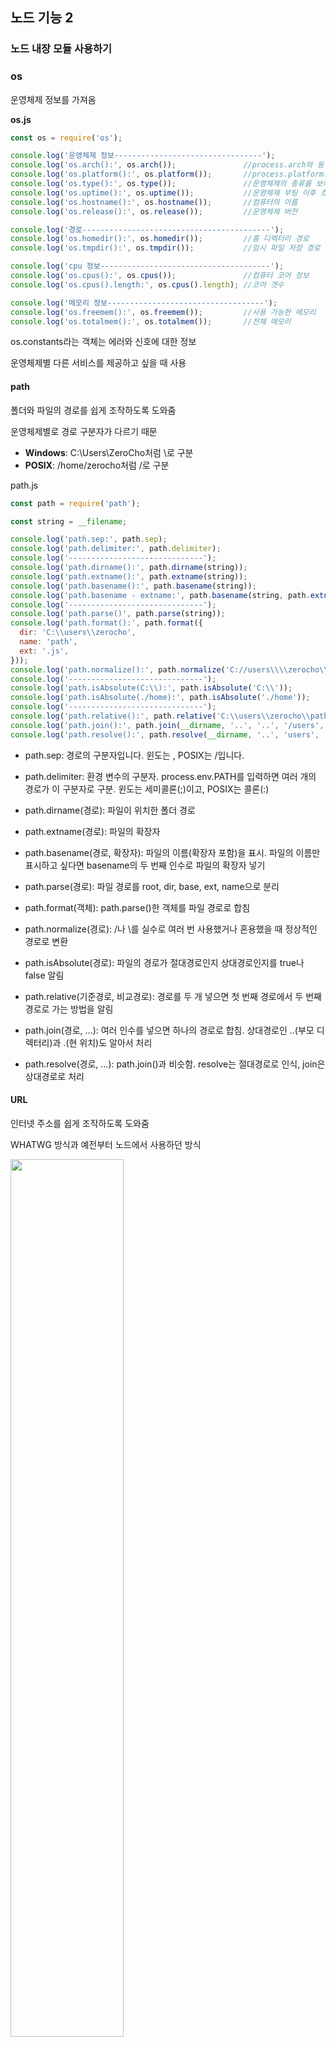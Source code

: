 ## 노드 기능 2

### 노드 내장 모듈 사용하기

### os

운영체제 정보를 가져옴

__os.js__

```javascript
const os = require('os');

console.log('운영체제 정보---------------------------------');
console.log('os.arch():', os.arch()); 				//process.arch와 동일
console.log('os.platform():', os.platform());		//process.platform과 동일
console.log('os.type():', os.type());				//운영체제의 종류를 보여줌
console.log('os.uptime():', os.uptime());			//운영체제 부팅 이후 흐른 시간(초)
console.log('os.hostname():', os.hostname());		//컴퓨터의 이름
console.log('os.release():', os.release());			//운영체제 버전

console.log('경로------------------------------------------');
console.log('os.homedir():', os.homedir());			//홈 디렉터리 경로
console.log('os.tmpdir():', os.tmpdir());			//임시 파일 저장 경로

console.log('cpu 정보--------------------------------------');
console.log('os.cpus():', os.cpus());				//컴퓨터 코어 정보
console.log('os.cpus().length:', os.cpus().length);	//코어 갯수

console.log('메모리 정보-----------------------------------');
console.log('os.freemem():', os.freemem());			//사용 가능한 메모리
console.log('os.totalmem():', os.totalmem());		//전체 매모리
```

os.constants라는 객체는 에러와 신호에 대한 정보

운영체제별 다른 서비스를 제공하고 싶을 때 사용

#### path

폴더와 파일의 경로를 쉽게 조작하도록 도와줌

운영체제별로 경로 구분자가 다르기 때문

- **Windows**: C:\Users\ZeroCho처럼 \로 구분
- **POSIX**: /home/zerocho처럼 /로 구분

path.js

```javascript
const path = require('path');

const string = __filename;

console.log('path.sep:', path.sep);
console.log('path.delimiter:', path.delimiter);
console.log('------------------------------');
console.log('path.dirname():', path.dirname(string));
console.log('path.extname():', path.extname(string));
console.log('path.basename():', path.basename(string));
console.log('path.basename - extname:', path.basename(string, path.extname(string)));
console.log('------------------------------');
console.log('path.parse()', path.parse(string));
console.log('path.format():', path.format({
  dir: 'C:\\users\\zerocho',
  name: 'path',
  ext: '.js',
}));
console.log('path.normalize():', path.normalize('C://users\\\\zerocho\\\path.js'));
console.log('------------------------------');
console.log('path.isAbsolute(C:\\):', path.isAbsolute('C:\\'));
console.log('path.isAbsolute(./home):', path.isAbsolute('./home'));
console.log('------------------------------');
console.log('path.relative():', path.relative('C:\\users\\zerocho\\path.js', 'C:\\'));
console.log('path.join():', path.join(__dirname, '..', '..', '/users', '.', '/zerocho'));
console.log('path.resolve():', path.resolve(__dirname, '..', 'users', '.', '/zerocho'));
```

- path.sep: 경로의 구분자입니다. 윈도는 \, POSIX는 /입니다.

- path.delimiter: 환경 변수의 구분자. process.env.PATH를 입력하면 여러 개의 경로가 이 구분자로 구분. 윈도는 세미콜론(;)이고, POSIX는 콜론(:)

- path.dirname(경로): 파일이 위치한 폴더 경로

- path.extname(경로): 파일의 확장자

- path.basename(경로, 확장자): 파일의 이름(확장자 포함)을 표시. 파일의 이름만 표시하고 싶다면 basename의 두 번째 인수로 파일의 확장자 넣기

- path.parse(경로): 파일 경로를 root, dir, base, ext, name으로 분리

- path.format(객체): path.parse()한 객체를 파일 경로로 합침

- path.normalize(경로): /나 \를 실수로 여러 번 사용했거나 혼용했을 때 정상적인 경로로 변환
- path.isAbsolute(경로): 파일의 경로가 절대경로인지 상대경로인지를 true나 false 알림

- path.relative(기준경로, 비교경로): 경로를 두 개 넣으면 첫 번째 경로에서 두 번째 경로로 가는 방법을 알림

- path.join(경로, …): 여러 인수를 넣으면 하나의 경로로 합침. 상대경로인 ..(부모 디렉터리)과 .(현 위치)도 알아서 처리

- path.resolve(경로, …): path.join()과 비슷함. resolve는 절대경로로 인식, join은 상대경로로 처리

#### URL

인터넷 주소를 쉽게 조작하도록 도와줌

WHATWG 방식과 예전부터 노드에서 사용하던 방식

<img src="https://thebook.io/img/080229/119.jpg" width="60%">

__url.js__

```javascript
const url = require('url');

const { URL } = url;
const myURL = new URL('http://www.gilbut.co.kr/book/bookList.aspx?sercate1=001001000#anchor');
console.log('new URL():', myURL);
console.log('url.format():', url.format(myURL));
console.log('------------------------------');
const parsedUrl = url.parse('http://www.gilbut.co.kr/book/bookList.aspx?sercate1=001001000#anchor');
console.log('url.parse():', parsedUrl);
```

기존 노드 방식에서는 두 메서드 주로 사용

- url.parse(주소): 주소를 분해
- url.format(객체): WHATWG 방식 url과 기존 노드의 url 모두 사용. 분해되었던 url 객체를 다시 조립

WHATWG와 노드는 취향에 따라 사용하지만, 노드의 url 형식을 꼭 사용해야 하는 경우가 있음

host 부분없이 pathname 부분만 오는 주소인 경우에 url 사용

WHATWG 방식은 search 부분을 searchParams 라는 특수한 객체로 반환

**searchParams.js**

```javascript
const { URL } = require('url');

const myURL = new URL('http://www.gilbut.co.kr/?page=3&limit=10&category=nodejs&category=javascript');
console.log('searchParams:', myURL.searchParams);
console.log('searchParams.getAll():', myURL.searchParams.getAll('category'));
console.log('searchParams.get():', myURL.searchParams.get('limit'));
console.log('searchParams.has():', myURL.searchParams.has('page'));

console.log('searchParams.keys():', myURL.searchParams.keys());
console.log('searchParams.values():', myURL.searchParams.values());

myURL.searchParams.append('filter', 'es3');
myURL.searchParams.append('filter', 'es5');
console.log(myURL.searchParams.getAll('filter'));

myURL.searchParams.set('filter', 'es6');
console.log(myURL.searchParams.getAll('filter'));

myURL.searchParams.delete('filter');
console.log(myURL.searchParams.getAll('filter'));

console.log('searchParams.toString():', myURL.searchParams.toString());
myURL.search = myURL.searchParams.toString();
```

myURL 안에는 searchParams 객체. 이 객체는 search 부분을 조작하는 다양한 메서드를 지원

- setAll(키): 키에 해당하는 모든 값들을 가져옴
- get(키): 키에 해당하는 첫 번째 값만 가져옴
- has(키): 해당 키가 있는지 없는지를 검사
- keys(): searchParams의 모든 키를 반복기(iterator)객체로 가져옴
- values(): searchParams의 모든 값을 반복기 객체로 가져옴
- append(키, 값): 해당 키를 추가
- set(키, 값): append와 비슷하지만, 같은 키의 값들을 모두 지우고 새로 추가
- delete(키): 해당 키를 제거
- toString(): 조작한 searchParams 객체를 다시 문자열로 만듦. 이 문자열을 search에 대입하면 주소 객체에 반영됩니다.

__query는 querystring 모듈을 한 번 더 사용해야 하므로 searchParams가 유용함__

##### querystring

기존 노드의 url 사용시 search 부분을 사용하기 쉽게 객체화

**querystring.js**

```javascript
const url = require('url'); 
const querystring = require('querystring'); 

const parsedUrl = url.parse('http://www.gilbut.co.kr/?page=3&limit=10&category=nodejs&category=javascript'); 
const query = querystring.parse(parsedUrl.query);
console.log('querystring.parse():', query);
console.log('querystring.stringify():', querystring.stringify(query));
```

- querystring.parse(쿼리): url의 query 부분을 자바스크립트 객체로 분해
- querystring.stringify(객체): 분해된 query 객체를 문자열로 다시 조립

#### Crypto

암호화를 도와주는 모듈

##### 단방향 복호화

복호화 할 수 없는 암호화 방식, 주로 해시 기법 사용

- createHash(알고리즘): 사용할 해시 알고리즘을 인수 대입. sha512 정도로 충분하지만 더 강한 알고리즘 필요
- update(문자열): 변환할 문자열을 넣습니다.
- digest(인코딩): 인코딩할 알고리즘을 넣습니다. base64, hex, latin1이 주로 사용. base64를 많이 사용

crypto 내용 추후 추가

#### util